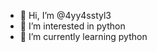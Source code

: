 - 👋 Hi, I’m @4yy4sstyl3
- 👀 I’m interested in python
- 🌱 I’m currently learning python


<!---
4yy4sstyl3/4yy4sstyl3 is a ✨ special ✨ repository because its `README.md` (this file) appears on your GitHub profile.
You can click the Preview link to take a look at your changes.
--->
